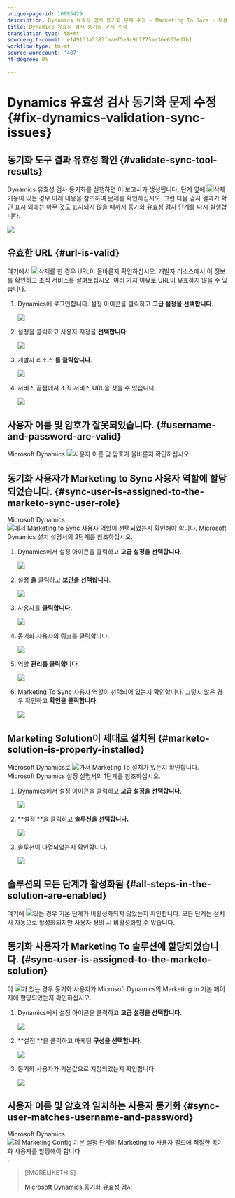 ```yaml
---
unique-page-id: 10095429
description: Dynamics 유효성 검사 동기화 문제 수정 - Marketing To Docs - 제품 설명서
title: Dynamics 유효성 검사 동기화 문제 수정
translation-type: tm+mt
source-git-commit: e149133a5383faaef5e9c9b7775ae36e633ed7b1
workflow-type: tm+mt
source-wordcount: '407'
ht-degree: 0%

---
```



# Dynamics 유효성 검사 동기화 문제 수정 {#fix-dynamics-validation-sync-issues}

## 동기화 도구 결과 유효성 확인 {#validate-sync-tool-results}

Dynamics 유효성 검사 동기화를 실행하면 이 보고서가 생성됩니다. 단계 옆에 ![삭제](assets/delete.png) 기능이 있는 경우 아래 내용을 참조하여 문제를 확인하십시오. 그런 다음 검사 결과가 확인 표시 외에는 아무 것도 표시되지 않을 때까지 동기화 유효성 검사 단계를 다시 실행합니다.

![](assets/image2015-9-22-15-3a58-3a12.png)

## 유효한 URL {#url-is-valid}

여기에서 ![삭제를](assets/delete.png) 한 경우 URL이 올바른지 확인하십시오. 개발자 리소스에서 이 정보를 확인하고 조직 서비스를 살펴보십시오. 여러 가지 이유로 URL이 유효하지 않을 수 있습니다.

1. Dynamics에 로그인합니다. 설정 아이콘을 클릭하고 **고급 설정을 선택합니다**.

   ![](assets/one.png)

1. 설정을 클릭하고 사용자 지정을 **선택합니다**.

   ![](assets/two.png)

1. 개발자 리소스 **를 클릭합니다**.

   ![](assets/three.png)

1. 서비스 끝점에서 조직 서비스 URL을 찾을 수 있습니다.

   ![](assets/four.png)

## 사용자 이름 및 암호가 잘못되었습니다. {#username-and-password-are-valid}

Microsoft Dynamics ![사용자 이름](assets/delete.png) 및 암호가 올바른지 확인하십시오.

## 동기화 사용자가 Marketing to Sync 사용자 역할에 할당되었습니다. {#sync-user-is-assigned-to-the-marketo-sync-user-role}

Microsoft Dynamics ![에서 Marketing to Sync 사용자 역할이 선택되었는지 확인해야](assets/delete.png) 합니다. Microsoft Dynamics 설치 설명서의 2단계를 참조하십시오.

1. Dynamics에서 설정 아이콘을 클릭하고 **고급 설정을 선택합니다**.

   ![](assets/one.png)

1. 설정 **을** 클릭하고 **보안을 선택합니다**.

   ![](assets/six.png)

1. 사용자를 **클릭합니다.**

   ![](assets/image2015-9-24-9-3a47-3a25.png)

1. 동기화 사용자의 링크를 클릭합니다.

   ![](assets/seven.png)

1. 역할 **관리를 클릭합니다**.

   ![](assets/eight.png)

1. Marketing To Sync 사용자 역할이 선택되어 있는지 확인합니다. 그렇지 않은 경우 확인하고 **확인을 클릭합니다.**

   ![](assets/image2015-9-24-9-3a59-3a21.png)

## Marketing Solution이 제대로 설치됨 {#marketo-solution-is-properly-installed}

Microsoft Dynamics로 ![가서 Marketing To](assets/delete.png) 설치가 있는지 확인합니다. Microsoft Dynamics 설정 설명서의 1단계를 참조하십시오.

1. Dynamics에서 설정 아이콘을 클릭하고 **고급 설정을 선택합니다**.

   ![](assets/one.png)

1. **설정 **을 클릭하고 **솔루션을 선택합니다.**

   ![](assets/eleven.png)

1. 솔루션이 나열되었는지 확인합니다.

   ![](assets/twelve.png)

## 솔루션의 모든 단계가 활성화됨 {#all-steps-in-the-solution-are-enabled}

여기에 ![있는 경우](assets/delete.png) 기본 단계가 비활성화되지 않았는지 확인합니다. 모든 단계는 설치 시 자동으로 활성화되지만 사용자 정의 시 비활성화할 수 있습니다.

## 동기화 사용자가 Marketing To 솔루션에 할당되었습니다. {#sync-user-is-assigned-to-the-marketo-solution}

이 ![가 있는 경우](assets/delete.png) 동기화 사용자가 Microsoft Dynamics의 Marketing to 기본 페이지에 할당되었는지 확인하십시오.

1. Dynamics에서 설정 아이콘을 클릭하고 **고급 설정을 선택합니다**.

   ![](assets/one.png)

1. **설정 **을 클릭하고 마케팅 **구성을 선택합니다**.

   ![](assets/thirteen.png)

1. 동기화 사용자가 기본값으로 지정되었는지 확인합니다.

   ![](assets/fourteen.png)

## 사용자 이름 및 암호와 일치하는 사용자 동기화 {#sync-user-matches-username-and-password}

Microsoft Dynamics ![의 Marketing Config 기본 설정 단계의 Marketing to 사용자 필드에 적절한 동기화 사용자를 할당해야 합니다](assets/delete.png) .

>[!MORELIKETHIS]
>
>[Microsoft Dynamics 동기화 유효성 검사](../../../../../product-docs/crm-sync/microsoft-dynamics-sync/sync-setup/validate-microsoft-dynamics-sync.md)

